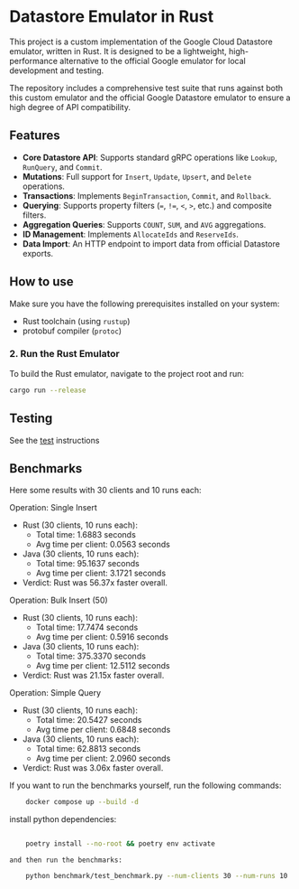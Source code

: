 # Datastore Emulator in Rust

This project is a custom implementation of the Google Cloud Datastore emulator, written in Rust. It is designed to be a lightweight, high-performance alternative to the official Google emulator for local development and testing.

The repository includes a comprehensive test suite that runs against both this custom emulator and the official Google Datastore emulator to ensure a high degree of API compatibility.

## Features

*   **Core Datastore API**: Supports standard gRPC operations like `Lookup`, `RunQuery`, and `Commit`.
*   **Mutations**: Full support for `Insert`, `Update`, `Upsert`, and `Delete` operations.
*   **Transactions**: Implements `BeginTransaction`, `Commit`, and `Rollback`.
*   **Querying**: Supports property filters (`=`, `!=`, `<`, `>`, etc.) and composite filters.
*   **Aggregation Queries**: Supports `COUNT`, `SUM`, and `AVG` aggregations.
*   **ID Management**: Implements `AllocateIds` and `ReserveIds`.
*   **Data Import**: An HTTP endpoint to import data from official Datastore exports.


## How to use

Make sure you have the following prerequisites installed on your system:
 * Rust toolchain (using `rustup`)
 * protobuf compiler (`protoc`)

### 2. Run the Rust Emulator
To build the Rust emulator, navigate to the project root and run:

```bash
cargo run --release
```


## Testing

See the [test](https://github.com/guibeira/datastore-emulator/blob/main/tests/README.md) instructions


## Benchmarks

Here some results with 30 clients and 10 runs each:

Operation: Single Insert
  - Rust (30 clients, 10 runs each):
    - Total time: 1.6883 seconds
    - Avg time per client: 0.0563 seconds
  - Java (30 clients, 10 runs each):
    - Total time: 95.1637 seconds
    - Avg time per client: 3.1721 seconds
  - Verdict: Rust was 56.37x faster overall.

Operation: Bulk Insert (50)
  - Rust (30 clients, 10 runs each):
    - Total time: 17.7474 seconds
    - Avg time per client: 0.5916 seconds
  - Java (30 clients, 10 runs each):
    - Total time: 375.3370 seconds
    - Avg time per client: 12.5112 seconds
  - Verdict: Rust was 21.15x faster overall.

Operation: Simple Query
  - Rust (30 clients, 10 runs each):
    - Total time: 20.5427 seconds
    - Avg time per client: 0.6848 seconds
  - Java (30 clients, 10 runs each):
    - Total time: 62.8813 seconds
    - Avg time per client: 2.0960 seconds
  - Verdict: Rust was 3.06x faster overall.


If you want to run the benchmarks yourself, run the following commands:

```bash
    docker compose up --build -d

```
install python dependencies:

```bash

    poetry install --no-root && poetry env activate

```
    and then run the benchmarks:

```bash
    python benchmark/test_benchmark.py --num-clients 30 --num-runs 10

